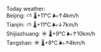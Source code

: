 Today weather:  
Beijing: ⛅️  🌡️+11°C 🌬️↑4km/h  
Tianjin: ⛅️  🌡️+11°C 🌬️↓7km/h  
Shijiazhuang: ☀️   🌡️+9°C 🌬️↑10km/h  
Tangshan: ☀️   🌡️+8°C 🌬️↗4km/h  
